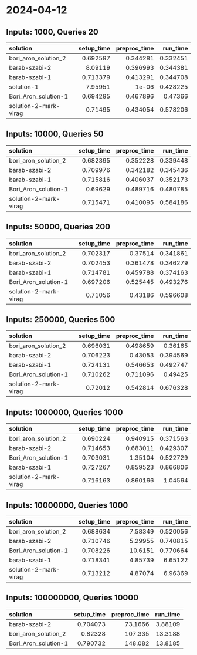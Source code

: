 # 2024-04-12

## Inputs: 1000, Queries 20

| solution              |   setup_time |   preproc_time |   run_time |
|:----------------------|-------------:|---------------:|-----------:|
| bori_aron_solution_2  |     0.692597 |       0.344281 |   0.332451 |
| barab-szabi-2         |     8.09119  |       0.396993 |   0.344381 |
| barab-szabi-1         |     0.713379 |       0.413291 |   0.344708 |
| solution-1            |     7.95951  |       1e-06    |   0.428225 |
| Bori_Aron_solution-1  |     0.694295 |       0.467896 |   0.47366  |
| solution-2-mark-virag |     0.71495  |       0.434054 |   0.578206 |

## Inputs: 10000, Queries 50

| solution              |   setup_time |   preproc_time |   run_time |
|:----------------------|-------------:|---------------:|-----------:|
| bori_aron_solution_2  |     0.682395 |       0.352228 |   0.339448 |
| barab-szabi-2         |     0.709976 |       0.342182 |   0.345436 |
| barab-szabi-1         |     0.715816 |       0.406037 |   0.352173 |
| Bori_Aron_solution-1  |     0.69629  |       0.489716 |   0.480785 |
| solution-2-mark-virag |     0.715471 |       0.410095 |   0.584186 |

## Inputs: 50000, Queries 200

| solution              |   setup_time |   preproc_time |   run_time |
|:----------------------|-------------:|---------------:|-----------:|
| bori_aron_solution_2  |     0.702317 |       0.37514  |   0.341861 |
| barab-szabi-2         |     0.702453 |       0.361478 |   0.346279 |
| barab-szabi-1         |     0.714781 |       0.459788 |   0.374163 |
| Bori_Aron_solution-1  |     0.697206 |       0.525445 |   0.493276 |
| solution-2-mark-virag |     0.71056  |       0.43186  |   0.596608 |

## Inputs: 250000, Queries 500

| solution              |   setup_time |   preproc_time |   run_time |
|:----------------------|-------------:|---------------:|-----------:|
| bori_aron_solution_2  |     0.696031 |       0.498659 |   0.36165  |
| barab-szabi-2         |     0.706223 |       0.43053  |   0.394569 |
| barab-szabi-1         |     0.724131 |       0.546653 |   0.492747 |
| Bori_Aron_solution-1  |     0.710262 |       0.711096 |   0.49425  |
| solution-2-mark-virag |     0.72012  |       0.542814 |   0.676328 |

## Inputs: 1000000, Queries 1000

| solution              |   setup_time |   preproc_time |   run_time |
|:----------------------|-------------:|---------------:|-----------:|
| bori_aron_solution_2  |     0.690224 |       0.940915 |   0.371563 |
| barab-szabi-2         |     0.714653 |       0.683011 |   0.429307 |
| Bori_Aron_solution-1  |     0.703031 |       1.35104  |   0.522729 |
| barab-szabi-1         |     0.727267 |       0.859523 |   0.866806 |
| solution-2-mark-virag |     0.716163 |       0.860166 |   1.04564  |

## Inputs: 10000000, Queries 1000

| solution              |   setup_time |   preproc_time |   run_time |
|:----------------------|-------------:|---------------:|-----------:|
| bori_aron_solution_2  |     0.688634 |        7.58349 |   0.520056 |
| barab-szabi-2         |     0.710746 |        5.29955 |   0.740815 |
| Bori_Aron_solution-1  |     0.708226 |       10.6151  |   0.770664 |
| barab-szabi-1         |     0.718341 |        4.85739 |   6.65122  |
| solution-2-mark-virag |     0.713212 |        4.87074 |   6.96369  |

## Inputs: 100000000, Queries 10000

| solution             |   setup_time |   preproc_time |   run_time |
|:---------------------|-------------:|---------------:|-----------:|
| barab-szabi-2        |     0.704073 |        73.1666 |    3.88109 |
| bori_aron_solution_2 |     0.82328  |       107.335  |   13.3188  |
| Bori_Aron_solution-1 |     0.790732 |       148.082  |   13.8185  |